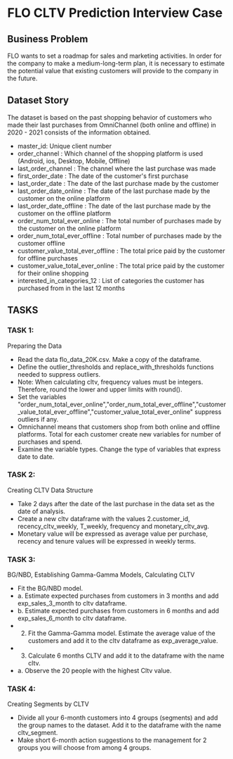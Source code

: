 # FLO CLTV Prediction Interview Case

## Business Problem
FLO wants to set a roadmap for sales and marketing activities.
In order for the company to make a medium-long-term plan, it is necessary to estimate the potential value that existing customers will provide to the company in the future.

## Dataset Story
The dataset is based on the past shopping behavior of customers who made their last purchases from OmniChannel (both online and offline) in 2020 - 2021 consists of the information obtained.

- master_id: Unique client number
- order_channel : Which channel of the shopping platform is used (Android, ios, Desktop, Mobile, Offline)
- last_order_channel : The channel where the last purchase was made
- first_order_date : The date of the customer's first purchase
- last_order_date : The date of the last purchase made by the customer
- last_order_date_online : The date of the last purchase made by the customer on the online platform
- last_order_date_offline : The date of the last purchase made by the customer on the offline platform
- order_num_total_ever_online : The total number of purchases made by the customer on the online platform
- order_num_total_ever_offline : Total number of purchases made by the customer offline
- customer_value_total_ever_offline : The total price paid by the customer for offline purchases
- customer_value_total_ever_online : The total price paid by the customer for their online shopping
- interested_in_categories_12 : List of categories the customer has purchased from in the last 12 months



## TASKS

### TASK 1: 
Preparing the Data
- Read the data flo_data_20K.csv. Make a copy of the dataframe.
- Define the outlier_thresholds and replace_with_thresholds functions needed to suppress outliers.
- Note: When calculating cltv, frequency values must be integers. Therefore, round the lower and upper limits with round().
- Set the variables "order_num_total_ever_online","order_num_total_ever_offline","customer_value_total_ever_offline","customer_value_total_ever_online"  suppress outliers if any.
- Omnichannel means that customers shop from both online and offline platforms. Total for each customer create new variables for number of purchases and spend.
- Examine the variable types. Change the type of variables that express date to date.

### TASK 2: 
Creating CLTV Data Structure
- Take 2 days after the date of the last purchase in the data set as the date of analysis.
- Create a new cltv dataframe with the values 2.customer_id, recency_cltv_weekly, T_weekly, frequency and monetary_cltv_avg.
- Monetary value will be expressed as average value per purchase, recency and tenure values will be expressed in weekly terms.


### TASK 3: 
BG/NBD, Establishing Gamma-Gamma Models, Calculating CLTV
- Fit the BG/NBD model.
- a. Estimate expected purchases from customers in 3 months and add exp_sales_3_month to cltv dataframe.
- b. Estimate expected purchases from customers in 6 months and add exp_sales_6_month to cltv dataframe.
- 2. Fit the Gamma-Gamma model. Estimate the average value of the customers and add it to the cltv dataframe as exp_average_value.
- 3. Calculate 6 months CLTV and add it to the dataframe with the name cltv.
- a. Observe the 20 people with the highest Cltv value.

### TASK 4: 
Creating Segments by CLTV
- Divide all your 6-month customers into 4 groups (segments) and add the group names to the dataset. Add it to the dataframe with the name cltv_segment.
- Make short 6-month action suggestions to the management for 2 groups you will choose from among 4 groups.
